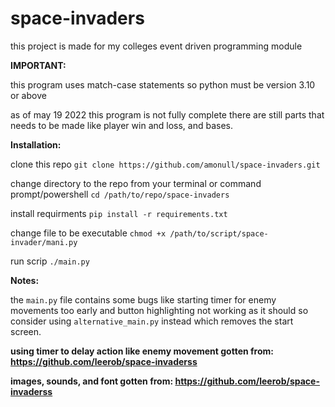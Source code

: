 # space-invaders

this project is made for my colleges event driven programming module

**IMPORTANT:**

this program uses match-case statements so python must be version 3.10 or above

as of may 19 2022 this program is not fully complete there are still parts that needs to be made like player win and loss, and bases.

**Installation:**

clone this repo ```git clone https://github.com/amonull/space-invaders.git```

change directory to the repo from your terminal or command prompt/powershell  ```cd /path/to/repo/space-invaders```

install requirments ```pip install -r requirements.txt```

change file to be executable ```chmod +x /path/to/script/space-invader/mani.py ```

run scrip ```./main.py```


**Notes:**

the ```main.py``` file contains some bugs like starting timer for enemy movements too early and button highlighting not working as it should so consider using ```alternative_main.py``` instead which removes the start screen.


**using timer to delay action like enemy movement gotten from: https://github.com/leerob/space-invaderss**

**images, sounds, and font gotten from: https://github.com/leerob/space-invaderss**
